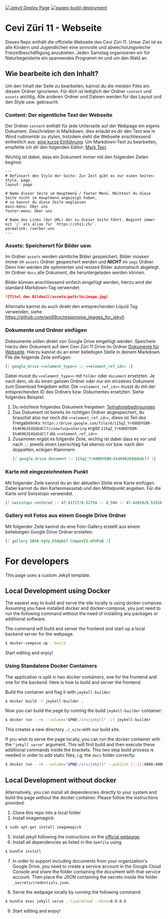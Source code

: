 [![Jekyll Deploy Page](https://github.com/wp99cp/cevi_zh11_webpage/actions/workflows/deploy.yml/badge.svg)](https://github.com/wp99cp/cevi_zh11_webpage/actions/workflows/deploy.yml)
[![pages-build-deployment](https://github.com/wp99cp/cevi_zh11_webpage/actions/workflows/pages/pages-build-deployment/badge.svg)](https://github.com/wp99cp/cevi_zh11_webpage/actions/workflows/pages/pages-build-deployment)

# Cevi Züri 11 - Webseite

Dieses Repo enthält die offizielle Webseite des Cevi Züri 11. Unser Ziel ist es alle Kindern und Jugendlichen eine
sinnvolle und abwechslungsreiche Freizeitbeschäftigung anzubieten. Jeden Samstag organisieren wir für Naturbegeisterte
ein spannendes Programm im und um den Wald an.

## Wie bearbeite ich den Inhalt?

Um den Inhalt der Seite zu bearbeiten, kannst du die meisten Files ein diesem Ordner ignorieren. Für dich ist lediglich
der Ordner `content` und `assets` wichtig. Alle anderen Ordner und Dateien werden für das Layout und den Style usw.
gebraucht.

### Content: Der eigentliche Text der Webseite

Der Ordner  `content` enthält für jede Unterseite auf der Webpage ein eigens Dokument. Geschrieben in Markdown, dies
erlaubt es dir den Text wie in Word rudimentär zu stylen, trotzdem sieht die Webseite anschliessend einheitlich
aus: [eine kurze Einführung](https://github.com/adam-p/markdown-here/wiki/Markdown-Cheatsheet). Um Markdown-Text zu
bearbeiten, empfehle ich dir den folgenden Editor: [Mark Text](https://marktext.app/).

Wichtig ist dabei, dass ein Dokument immer mit den folgenden Zeilen beginnt:

```
---
# Definiert den Style der Seite: Zur Zeit gibt es nur einen Seiten-Style, page.
layout: page

# Name dieser Seite im Hauptmenü / Footer-Menü. Möchtest du diese Seite nicht im Hauptmenü angezeigt haben,
# so kannst du diese Zeile weglassen
main-menu: Über uns 
footer-menu: Über uns 

# Name des Links (der URL) der zu dieser Seite führt. Beginnt immer mit `/` als alias für `https://zh11.ch/`.
permalink: /uerber-uns
---
```

### Assets: Speicherort für Bilder usw.

Im Ordner `assets` werden sämtliche Bilder gespeichert, Bilder müssen immer im `assets` Ordner gespeichert werden und
___NICHT___ im `imgs` Ordner. Denn hier werden die optimierten und resized Bilder automatisch abgelegt. Im Ordner `docs`
alle Dokument, die heruntergeladen werden können.

Bilder können anschliessend einfach eingefügt werden, hierzu wird der standard Markdown-Tag verwendet:

```markdown
![Titel des Bildes](/assets/path/to/image.jpg)
```

Alternativ kannst du auch direkt den entsprechenden Liquid Tag verwenden,
siehe https://github.com/wp99cp/responsive_images_for_jekyll.

### Dokumente und Ordner einfügen

Dokeumente sollen direkt von Google Drive eingefügt werden. Speichere hierzu dein Dokument auf dem Cevi Züri 11 Drive im
Ordner [Dokumente für Webseite](https://drive.google.com/drive/folders/161HIx9ViSero3GOUQQKNzQKNPswFPTPJ?usp=sharing).
Hierzu kannst du an einer beliebigen Stelle in deinem Markdown File die folgende Zeile einfügen:

```markdown
[[ google_drive <<element_type>> :: <<element_ref_id>> ]]
```

Dabei musst du `<<element_type>>` mit `folder` oder `document` ersetzten. Je nach dem, ob du einen ganzen Ordner oder
nur ein einzelnes Dokument zum Download freigeben willst. Die `<<element_ref_id>>` musst du mit der entsprechenden ID
des Ordners bzw. Dokumentes ersetzten. Siehe folgendes Beispiel:

1) Du möchtest folgendes Dokument
   freigeben: [Teilnahmebedingungen](https://drive.google.com/file/d/115qZ_Yr60DDYEBR-Ek4K962E4QdGdCl7/view?usp=sharing)
2) Das Dokument ist bereits im richtigen Ordner abgespeichert, du brauchst also nur noch die `<<element_ref_id>>`, diese
   ist Teil des Freigabelinks: `https://drive.google.com/file/d/115qZ_Yr60DDYEBR-Ek4K962E4QdGdCl7/view?usp=sharing`
   ergibt `115qZ_Yr60DDYEBR-Ek4K962E4QdGdCl7` als `<<element_ref_id>>`.
3) Zusammen ergibt es folgende Zeile, wichtig ist dabei dass es vor und nach `::` jeweils einen Leerschlag hat ebenso
   vor bzw. nach den doppelten, eckigen Klammern.
   ```markdown
   [[ google_drive document :: 115qZ_Yr60DDYEBR-Ek4K962E4QdGdCl7 ]]
   ```

### Karte mit eingezeichnetem Punkt

Mit folgender Zeile kannst du an der aktuellen Stelle eine Karte einfügen. Dabei kannst du den Kartenmassstab und den
Mittelpunkt angeben. Für die Karte wird Swisstopo verwendet.

```markdown
[[ swisstopo centered :: 47.41727/8.52754 :: 8_500 :: 47.42010/8.53516 47.41702/8.52278 ]]
```

### Gallery mit Fotos aus einem Google Drive Ordner

Mit folgender Zeile kannst du eine Foto-Gallery erstellt aus einem beliebeigen Google Drive Ordner erstellen.

```markdown
[[ gallery 1BXA-VgYp_E5QqmS7-lUapeVZ3-mFUFaQ ]]
```

# For developers

This page uses a custom Jekyll template.

## Local Development using Docker

The easiest way to build and serve the site locally is using docker-compose. Assuming you have installed docker and
docker-compose, you just need to run the following command without the need of installing any packages or additional
software.

The command will build and server the frontend and start up a local backend server for the webpage.

```bash
$ docker-compose up --build
```

Start editing and enjoy!

### Using Standalone Docker Containers

The application is split in two docker containers, one for the frontend and one for the backend. Here is how to build
and server the frontend.

Build the container and flag it with `jeykell-builder`

```bash
$ docker build -t jeykell-builder .
```

Now you can build the page by running the build `jeykell-builder` container:

```bash
$ docker run --rm --volume="$PWD:/srv/jekyll" -it jeykell-builder
```

This creates a new directory `./_site` with our build site.

If you wish to serve the page locally, you can run the docker container with the `"jekyll serve"` argument. This will
first build and then execute these additional commands inside the brackets. This two step build process is needed in
order to add static files, i.g. the `docs` folder correctly:

```bash
$ docker run --rm --volume="$PWD:/srv/jekyll" --publish [::1]:4000:4000  -it jeykell-builder jekyll serve  --livereload
```

## Local Development without docker

Alternatively, you can install all dependencies directly to your system and build the page without the docker container.
Please follow the instructions provided:

1) Clone this repo into a local folder
2) Install imagemagick:

```bash 
$ sudo apt-get install imagemagick
```

5) Install jekyll following the instructions on the [official webpage](https://jekyllrb.com/docs/installation/).
6) Install all dependencies as listed in the `Gemfile` using

```bash 
$ bundle install
```

7) In order to support including documents from your organization's Google Drive, you need to create a service account
   in the Google Cloud Console and share the folder containing the document with that service account. Then place the
   JSON containing the secrets inside the folder `_secrets/credentials.json`.

8) Serve the webpage locally by running the following command:

```bash 
$ bundle exec jekyll serve --livereload --host=0.0.0.0
```

9) Start editing and enjoy!

